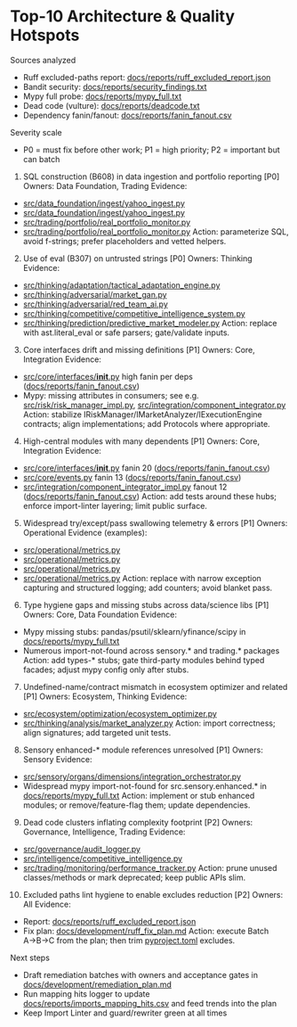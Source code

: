 # Top-10 Architecture & Quality Hotspots

Sources analyzed
- Ruff excluded-paths report: [docs/reports/ruff_excluded_report.json](docs/reports/ruff_excluded_report.json:1)
- Bandit security: [docs/reports/security_findings.txt](docs/reports/security_findings.txt:1)
- Mypy full probe: [docs/reports/mypy_full.txt](docs/reports/mypy_full.txt:1)
- Dead code (vulture): [docs/reports/deadcode.txt](docs/reports/deadcode.txt:1)
- Dependency fanin/fanout: [docs/reports/fanin_fanout.csv](docs/reports/fanin_fanout.csv:1)

Severity scale
- P0 = must fix before other work; P1 = high priority; P2 = important but can batch

1) SQL construction (B608) in data ingestion and portfolio reporting  [P0]
Owners: Data Foundation, Trading
Evidence:
- [src/data_foundation/ingest/yahoo_ingest.py](src/data_foundation/ingest/yahoo_ingest.py:64)
- [src/data_foundation/ingest/yahoo_ingest.py](src/data_foundation/ingest/yahoo_ingest.py:66)
- [src/trading/portfolio/real_portfolio_monitor.py](src/trading/portfolio/real_portfolio_monitor.py:454)
- [src/trading/portfolio/real_portfolio_monitor.py](src/trading/portfolio/real_portfolio_monitor.py:491)
Action: parameterize SQL, avoid f-strings; prefer placeholders and vetted helpers.

2) Use of eval (B307) on untrusted strings  [P0]
Owners: Thinking
Evidence:
- [src/thinking/adaptation/tactical_adaptation_engine.py](src/thinking/adaptation/tactical_adaptation_engine.py:301)
- [src/thinking/adversarial/market_gan.py](src/thinking/adversarial/market_gan.py:299)
- [src/thinking/adversarial/red_team_ai.py](src/thinking/adversarial/red_team_ai.py:702)
- [src/thinking/competitive/competitive_intelligence_system.py](src/thinking/competitive/competitive_intelligence_system.py:887)
- [src/thinking/prediction/predictive_market_modeler.py](src/thinking/prediction/predictive_market_modeler.py:453)
Action: replace with ast.literal_eval or safe parsers; gate/validate inputs.

3) Core interfaces drift and missing definitions  [P1]
Owners: Core, Integration
Evidence:
- [src/core/interfaces/__init__.py](src/core/interfaces/__init__.py:1) high fanin per deps ([docs/reports/fanin_fanout.csv](docs/reports/fanin_fanout.csv:22))
- Mypy: missing attributes in consumers; see e.g. [src/risk/risk_manager_impl.py](src/risk/risk_manager_impl.py:151), [src/integration/component_integrator.py](src/integration/component_integrator.py:1)
Action: stabilize IRiskManager/IMarketAnalyzer/IExecutionEngine contracts; align implementations; add Protocols where appropriate.

4) High-central modules with many dependents  [P1]
Owners: Core, Integration
Evidence:
- [src/core/interfaces/__init__.py](src/core/interfaces/__init__.py:1) fanin 20 ([docs/reports/fanin_fanout.csv](docs/reports/fanin_fanout.csv:22))
- [src/core/events.py](src/core/events.py:1) fanin 13 ([docs/reports/fanin_fanout.csv](docs/reports/fanin_fanout.csv:14))
- [src/integration/component_integrator_impl.py](src/integration/component_integrator_impl.py:1) fanout 12 ([docs/reports/fanin_fanout.csv](docs/reports/fanin_fanout.csv:90))
Action: add tests around these hubs; enforce import-linter layering; limit public surface.

5) Widespread try/except/pass swallowing telemetry & errors  [P1]
Owners: Operational
Evidence (examples):
- [src/operational/metrics.py](src/operational/metrics.py:103)
- [src/operational/metrics.py](src/operational/metrics.py:125)
- [src/operational/metrics.py](src/operational/metrics.py:132)
- [src/operational/metrics.py](src/operational/metrics.py:139)
Action: replace with narrow exception capturing and structured logging; add counters; avoid blanket pass.

6) Type hygiene gaps and missing stubs across data/science libs  [P1]
Owners: Core, Data Foundation
Evidence:
- Mypy missing stubs: pandas/psutil/sklearn/yfinance/scipy in [docs/reports/mypy_full.txt](docs/reports/mypy_full.txt:1)
- Numerous import-not-found across sensory.* and trading.* packages
Action: add types-* stubs; gate third-party modules behind typed facades; adjust mypy config only after stubs.

7) Undefined-name/contract mismatch in ecosystem optimizer and related  [P1]
Owners: Ecosystem, Thinking
Evidence:
- [src/ecosystem/optimization/ecosystem_optimizer.py](src/ecosystem/optimization/ecosystem_optimizer.py:169)
- [src/thinking/analysis/market_analyzer.py](src/thinking/analysis/market_analyzer.py:126)
Action: import correctness; align signatures; add targeted unit tests.

8) Sensory enhanced-* module references unresolved  [P1]
Owners: Sensory
Evidence:
- [src/sensory/organs/dimensions/integration_orchestrator.py](src/sensory/organs/dimensions/integration_orchestrator.py:20)
- Widespread mypy import-not-found for src.sensory.enhanced.* in [docs/reports/mypy_full.txt](docs/reports/mypy_full.txt:1)
Action: implement or stub enhanced modules; or remove/feature-flag them; update dependencies.

9) Dead code clusters inflating complexity footprint  [P2]
Owners: Governance, Intelligence, Trading
Evidence:
- [src/governance/audit_logger.py](src/governance/audit_logger.py:17)
- [src/intelligence/competitive_intelligence.py](src/intelligence/competitive_intelligence.py:83)
- [src/trading/monitoring/performance_tracker.py](src/trading/monitoring/performance_tracker.py:414)
Action: prune unused classes/methods or mark deprecated; keep public APIs slim.

10) Excluded paths lint hygiene to enable excludes reduction  [P2]
Owners: All
Evidence:
- Report: [docs/reports/ruff_excluded_report.json](docs/reports/ruff_excluded_report.json:1)
- Fix plan: [docs/development/ruff_fix_plan.md](docs/development/ruff_fix_plan.md:1)
Action: execute Batch A→B→C from the plan; then trim [pyproject.toml](pyproject.toml:1) excludes.

Next steps
- Draft remediation batches with owners and acceptance gates in [docs/development/remediation_plan.md](docs/development/remediation_plan.md:1)
- Run mapping hits logger to update [docs/reports/imports_mapping_hits.csv](docs/reports/imports_mapping_hits.csv:1) and feed trends into the plan
- Keep Import Linter and guard/rewriter green at all times